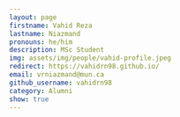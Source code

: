 ```yaml
---
layout: page
firstname: Vahid Reza
lastname: Niazmand
pronouns: he/him
description: MSc Student
img: assets/img/people/vahid-profile.jpeg
redirect: https://vahidrn98.github.io/
email: vrniazmand@mun.ca
github_username: vahidrn98
category: Alumni
show: true
---
```

